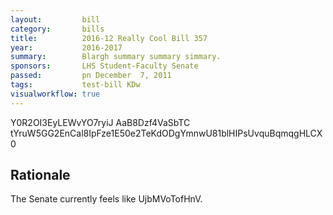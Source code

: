 ```yaml
---
layout:         bill
category:       bills
title:          2016-12 Really Cool Bill 357
year:           2016-2017
summary:        Blargh summary summary simmary.
sponsors:       LHS Student-Faculty Senate
passed:         pn December  7, 2011
tags:           test-bill KDw
visualworkflow: true
---
```



Y0R2OI3EyLEWvYO7ryiJ AaB8Dzf4VaSbTC tYruW5GG2EnCal8IpFze1E50e2TeKdODgYmnwU81blHIPsUvquBqmqgHLCX0 




Rationale
---------
The Senate currently feels like UjbMVoTofHnV.
